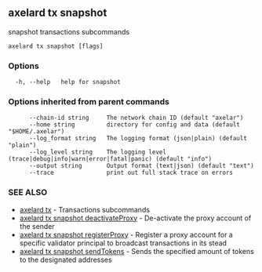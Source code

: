 ## axelard tx snapshot

snapshot transactions subcommands

```
axelard tx snapshot [flags]
```

### Options

```
  -h, --help   help for snapshot
```

### Options inherited from parent commands

```
      --chain-id string     The network chain ID (default "axelar")
      --home string         directory for config and data (default "$HOME/.axelar")
      --log_format string   The logging format (json|plain) (default "plain")
      --log_level string    The logging level (trace|debug|info|warn|error|fatal|panic) (default "info")
      --output string       Output format (text|json) (default "text")
      --trace               print out full stack trace on errors
```

### SEE ALSO

- [axelard tx](axelard_tx.md)	 - Transactions subcommands
- [axelard tx snapshot deactivateProxy](axelard_tx_snapshot_deactivateProxy.md)	 - De-activate the proxy account of the sender
- [axelard tx snapshot registerProxy](axelard_tx_snapshot_registerProxy.md)	 - Register a proxy account for a specific validator principal to broadcast transactions in its stead
- [axelard tx snapshot sendTokens](axelard_tx_snapshot_sendTokens.md)	 - Sends the specified amount of tokens to the designated addresses
